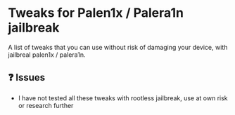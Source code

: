 # Tweaks for Palen1x / Palera1n jailbreak
A list of tweaks that you can use without risk of damaging your device, with jailbreal palen1x / palera1n.

## ❓ Issues

- I have not tested all these tweaks with rootless jailbreak, use at own risk or research further
